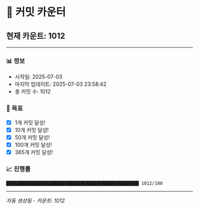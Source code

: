 # 🔢 커밋 카운터

## 현재 카운트: 1012

---

### 📊 정보
- 시작일: 2025-07-03
- 마지막 업데이트: 2025-07-03 23:58:42
- 총 커밋 수: 1012

### 🎯 목표
- [x] 1개 커밋 달성!
- [x] 10개 커밋 달성!
- [x] 50개 커밋 달성!
- [x] 100개 커밋 달성!
- [x] 365개 커밋 달성!

### 📈 진행률
```
██████████████████████████████████████████████████ 1012/100
```

---
*자동 생성됨 - 카운트: 1012*
